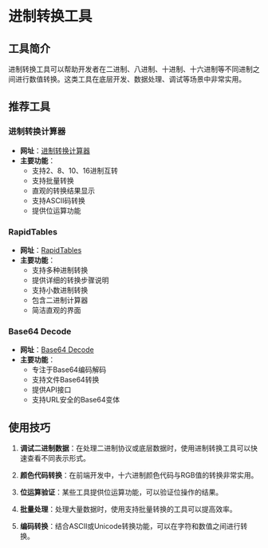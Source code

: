 # 进制转换工具

## 工具简介

进制转换工具可以帮助开发者在二进制、八进制、十进制、十六进制等不同进制之间进行数值转换。这类工具在底层开发、数据处理、调试等场景中非常实用。

## 推荐工具

### 进制转换计算器

- **网址**：[进制转换计算器](https://tool.lu/hexconvert/)
- **主要功能**：
  - 支持2、8、10、16进制互转
  - 支持批量转换
  - 直观的转换结果显示
  - 支持ASCII码转换
  - 提供位运算功能

### RapidTables

- **网址**：[RapidTables](https://www.rapidtables.com/convert/number/)
- **主要功能**：
  - 支持多种进制转换
  - 提供详细的转换步骤说明
  - 支持小数进制转换
  - 包含二进制计算器
  - 简洁直观的界面

### Base64 Decode

- **网址**：[Base64 Decode](https://www.base64decode.org/)
- **主要功能**：
  - 专注于Base64编码解码
  - 支持文件Base64转换
  - 提供API接口
  - 支持URL安全的Base64变体

## 使用技巧

1. **调试二进制数据**：在处理二进制协议或底层数据时，使用进制转换工具可以快速查看不同表示形式。

2. **颜色代码转换**：在前端开发中，十六进制颜色代码与RGB值的转换非常实用。

3. **位运算验证**：某些工具提供位运算功能，可以验证位操作的结果。

4. **批量处理**：处理大量数据时，使用支持批量转换的工具可以提高效率。

5. **编码转换**：结合ASCII或Unicode转换功能，可以在字符和数值之间进行转换。